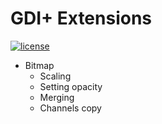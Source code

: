 # GDI+ Extensions
[![license](https://img.shields.io/github/license/mashape/apistatus.svg?style=flat-square)]()

- Bitmap
  - Scaling
  - Setting opacity
  - Merging
  - Channels copy
  